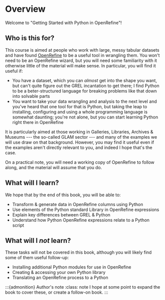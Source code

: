 # Overview

Welcome to "Getting Started with Python in OpenRefine"!

## Who is this for?

This course is aimed at
people who work with large, messy tabular datasets
and have found [OpenRefine][] to be a useful tool in wrangling them.
You won't need to be an OpenRefine wizard,
but you will need some familiarity with it
otherwise little of the material will make sense.
In particular, you will find it useful if:

- You have a dataset, which you can _almost_ get into the shape you want,
  but can't quite figure out the GREL incantation to get there;
  I find Python to be a beter-structured language
  for breaking problems like that down into solvable parts
- You want to take your data wrangling and analysis to the next level
  and you've heard that one tool for that is Python,
  but taking the leap to installing, configuring and using a whole programming language
  is somewhat daunting;
  you're not alone,
  but you can start learning Python right there in OpenRefine

[OpenRefine]: https://openrefine.org/

It is particularly aimed at those working in
Galleries, Libraries, Archives & Museums
--- the so-called GLAM sector ---
and many of the examples we will use draw on that background.
However, you may find it useful even if the examples aren't directly relevant to you,
and indeed I hope that's the case.

On a practical note,
you will need a working copy of OpenRefine to follow along,
and the material will assume that you do.

## What will I learn?

We hope that by the end of this book,
you will be able to:

- Transform & generate data in OpenRefine columns using Python
- Use elements of the Python standard Library in OpenRefine expressions
- Explain key differences between GREL & Python
- Understand how Python OpenRefine expressions relate to a Python script

## What will I _not_ learn?

These tasks will not be covered in this book,
although you will likely find some of them useful follow-up:

- Installing additional Python modules for use in OpenRefine
- Creating & accessing your own Python library
- Translating an OpenRefine process to a Python

:::{admonition} Author's note
:class: note
I hope at some point to expand the book to cover these,
or create a follow-on book.
:::
